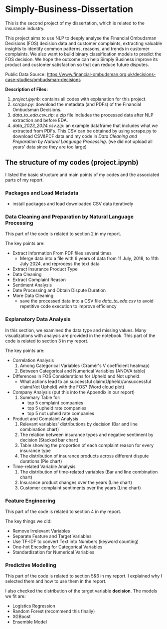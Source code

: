 # Simply-Business-Dissertation
This is the second project of my dissertation, which is related to the insurance industry.

This project aims to use NLP to deeply analyse the Financial Ombudsman Decisions (FOS) decision data and customer
complaints, extracting valuable insights to identify common patterns, reasons, and trends in customer
complaints. We also want to build binary classification models to predict the FOS decision. We hope the outcome can help Simply Business 
improve its product and customer satisfaction so that can reduce future disputes.

Public Data Source: https://www.financial-ombudsman.org.uk/decisions-case-studies/ombudsman-decisions

**Description of Files:**
1. *project.ipynb*: contains all codes with explanation for this project.
2. *scrape.py*: download the metadata (and PDFs) of the Financial Ombudsman Decisions.
3. *data_to_eda.csv.zip*: a zip file includes the processed data after NLP extraction and before EDA.
4. *data_2023_2024.csv.zip*: an example dataframe that includes what we extracted from PDFs. This CSV can be obtained by using scrape.py
   to download CSV&PDF data and my code in *Data Cleaning and Preparation by Natural Language Processing*.
   (we did not upload all years' data since they are too large)

## The structure of my codes (project.ipynb)
I listed the basic structure and main points of my codes and the associated parts of my report.

### Packages and Load Metadata
- install packages and load downloaded CSV data iteratively
### Data Cleaning and Preparation by Natural Language Processing 
This part of the code is related to section 2 in my report.

The key points are:
- Extract Information From PDF files several times
  - Merge data into a file with 6 years of data from 11 July, 2018, to 11th July 2024, and reprocess the text data
- Extract Insurance Product Type 
- Data Cleaning
- Extract Complaint Reason
- Sentiment Analysis
- Date Processing and Obtain Dispute Duration
- More Data Cleaning
  - save the processed data into a CSV file *data_to_eda.csv* to avoid repetitive code execution to improve efficiency
### Explanatory Data Analysis
In this section, we examined the data type and missing values. Many visualizations with analysis are provided in the notebook.
This part of the code is related to section 3 in my report.

The key points are:
- Correlation Analysis
  1. Among Categorical Variables (Cramér's V coefficient heatmap)
  2. Between Categorical and Numerical Variables (ANOVA table)
- Differences in FOS Considerations for Upheld and Not upheld:
  - What actions lead to an successful claim(Upheld)/unsuccessful claim(Not Upheld) with the FOS? (Word cloud plot)
- Company Analysis (put this into the Appendix in our report)
  1. Summary Table for:
     - top 5 complaint companies
     - top 5 upheld rate companies
     - top 5 not upheld rate companies
- Product and Complaint Analysis
  1. Relevant variables' distributions by decision (Bar and line combination chart)
  2. The relation between insurance types and negative sentiment by decision (Stacked bar chart)
  3. Table showing the proportion of each complaint reason for every insurance type
  4. The distribution of insurance products across different dispute durations (Pie chart)
- Time-related Variable Analysis
  1. The distribution of time-related variables (Bar and line combination chart)
  2. Insurance product changes over the years (Line chart)
  3. Customer complaint sentiments over the years (Line chart)
### Feature Engineering
This part of the code is related to section 4 in my report.

The key things we did:
- Remove Irrelevant Variables
- Separate Feature and Target Variables
- Use TF-IDF to convert Text into Numbers (keyword counting)
- One-hot Encoding for Categorical Variables
- Standardization for Numerical Variables
### Predictive Modelling
This part of the code is related to section 5&6 in my report. I explained why I selected them and how to use them in the report.


I also checked the distribution of the target variable **decision**.
The models we fit are:
- Logistics Regression
- Random Forest (recommend this finally)
- XGBoost
- Ensemble Model
